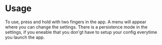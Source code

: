 # Usage
To use, press and hold with two fingers in the app. A menu will appear where you can change the settings. There is a persistence mode in the settings, if you eneable that you don'gt have to setup your config everytime you launch the app.
